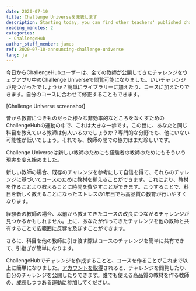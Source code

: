 ```yaml
---
date: 2020-07-10
title: Challenge Universeを発表します
description: Starting today, you can find other teachers' published challenges in Challenge Universe
reading_minutes: 2
categories:
 - ChallengeHub
author_staff_member: james
ref: 2020-07-10-announcing-challenge-universe
lang: ja
---
```


今日からChallengeHubユーザーは、全ての教師が公開してきたチャレンジをウェブアプリ中のChallenge Universeで閲覧可能になりました。いいチャレンジが見つかったでしょうか？簡単にライブラリーに加えたり、コースに加えたりできます。自分のコースに合わせて修正することもできます。

\[Challenge Universe screenshot\]

昔から教育につきものだった様々な非効率的なところをなくすためのChallengeHubの運動の中で、これは大きな一歩です。この世に、あなたと同じ科目を教えている教師は何人いるのでしょうか？専門的な分野でも、他にいない可能性が低いでしょう。それでも、教師の間での協力はまだ珍しいです。

Challenge Universeは新しい教師のためにも経験者の教師のためにもそういう現実を変え始めました。

新しい教師の場合、既存のチャレンジを参考にして自信を得て、それらのチャレンジに基づいてコースのために教材を揃えることができます。これにより、教材を作ることより教えることに時間を費やすことができます。こうすることで、科目を新しく教えることになったストレスの1年目でも高品質の教育が行いやすくなります。

経験者の教師の場合、以前から教えてきたコースの改良につながるチャレンジが見つかるかもしれません。上に、あなたが作ってきたチャレンジを他の教師と共有することで広範囲に反響を及ぼすことができます。

さらに、科目を他の教師に引き渡す際はコースのチャレンジを簡単に共有できて、引継ぎが簡単になります。

ChallengeHubでチャレンジを作成することと、コースを作ることがこれまで以上に簡単になりました。[アカウントを取得]( /contact/ )されると、チャレンジを閲覧したり、自分のチャレンジを公開したりできます。誰でも使える高品質の教材を作る教師の、成長しつつある運動に参加してください。
